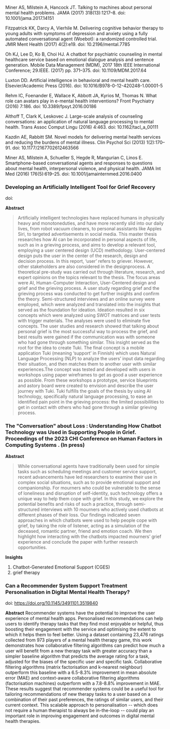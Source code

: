 Miner AS, Milstein A, Hancock JT. Talking to machines about personal mental health problems. JAMA (2017) 318(13):1217–8. doi: 10.1001/jama.2017.14151

Fitzpatrick KK, Darcy A, Vierhile M. Delivering cognitive behavior therapy to young adults with symptoms of depression and anxiety using a fully automated conversational agent (Woebot): a randomized controlled trial. JMIR Ment Health (2017) 4(2):e19. doi: 10.2196/mental.7785

Oh KJ, Lee D, Ko B, Choi HJ. A chatbot for psychiatric counseling in mental healthcare service based on emotional dialogue analysis and sentence generation. Mobile Data Management (MDM), 2017 18th IEEE International Conference; 29.IEEE. (2017) pp. 371–375. doi: 10.1109/MDM.2017.64

Luxton DD. Artificial intelligence in behavioral and mental health care. Elsevier/Academic Press (2016). doi: 10.1016/B978-0-12-420248-1.00001-5

Rehm IC, Foenander E, Wallace K, Abbott JA, Kyrios M, Thomas N. What role can avatars play in e-mental health interventions? Front Psychiatry (2016) 7:186. doi: 10.3389/fpsyt.2016.00186

Althoff T, Clark K, Leskovec J. Large-scale analysis of counseling conversations: an application of natural language processing to mental health. Trans Assoc Comput Lingu (2016) 4:463. doi: 10.1162/tacl_a_00111

Kazdin AE, Rabbitt SM. Novel models for delivering mental health services and reducing the burdens of mental illness. Clin Psychol Sci (2013) 1(2):170–91. doi: 10.1177/2167702612463566

Miner AS, Milstein A, Schueller S, Hegde R, Mangurian C, Linos E. Smartphone-based conversational agents and responses to questions about mental health, interpersonal violence, and physical health. JAMA Int Med (2016) 176(5):619–25. doi: 10.1001/jamainternmed.2016.0400

### Developing an Artificially Intelligent Tool for Grief Recovery

doi: 

**Abstract**
> Artificially intelligent technologies have replaced humans in physically heavy and monotoneduties, and have more recently slid into our daily lives, from robot vacuum cleaners, to personal assistants like Apples Siri, to targeted advertisements in social media. This master thesis researches how AI can be incorporated in personal aspects of life, such as in a grieving process, and aims to develop a relevant tool, employing a user centered design (UCD) methodology. User-centered design puts the user in the center of the research, design and decision process. In this report, ‘user’ refers to griever. However, other stakeholders are also considered in the designprocess. A theoretical pre-study was carried out through literature, research, and expert opinions on the topics relevant to the thesis. The focus areas were AI, Human-Computer Interaction, User-Centered design and grief and the grieving process. A user study regarding grief and the grieving process was conducted to get further insights and confirm the theory. Semi-structured interviews and an online survey were employed, which were analyzed and translated into the insights that served as the foundation for ideation. Ideation resulted in six concepts which were analyzed using SWOT matrices and user tests with trigger materials. The analyses were used to eliminate five concepts. The user studies and research showed that talking about personal grief is the most successful way to process the grief, and best results were gained if the communication was with someone who had gone through something similar. This insight served as the root for the idea to create Tuki. The final concept is a mobile application Tuki (meaning ‘support’ in Finnish) which uses Natural Language Processing (NLP) to analyze the users’ input data regarding their situation, and then matches them to another user with similar experiences.The concept was tested and developed with users in workshops using paper wireframes to get as good a user experience as possible. From these workshops a prototype, service blueprints and astory board were created to envision and describe the user journey with Tuki. Tuki fulfills the goals of the thesis by using AI technology, specifically natural language processing, to ease an identified pain point in the grieving process: the limited possibilities to get in contact with others who had gone through a similar grieving process.


### The "Conversation" about Loss : Understanding How Chatbot Technology was Used in Supporting People in Grief. Proceedings of the 2023 CHI Conference on Human Factors in Computing Systems . (In press)

**Abstract**
> While conversational agents have traditionally been used for simple tasks such as scheduling meetings and customer service support,
recent advancements have led researchers to examine their use in complex social situations, such as to provide emotional support and
companionship. For mourners who could be vulnerable to the sense of loneliness and disruption of self-identity, such technology
offers a unique way to help them cope with grief. In this study, we explore the potential benefits and risks of such a practice, through
semi-structured interviews with 10 mourners who actively used chatbots at different phases of their loss. Our findings indicated seven
approaches in which chatbots were used to help people cope with grief, by taking the role of listener, acting as a simulation of the
deceased, romantic partner, friend and emotion coach. We then highlight how interacting with the chatbots impacted mourners’ grief
experience and conclude the paper with further research opportunities.

**Insights**
1. Chatbot-Generated Emotional Support (CGES)
2. grief therapy

### Can a Recommender System Support Treatment Personalisation in Digital Mental Health Therapy?

doi: https://doi.org/10.1145/3491101.3519840

**Abstract**
Recommender systems have the potential to improve the user experience of mental health apps. Personalised recommendations can help users to identify therapy tasks that they find most enjoyable or helpful, thus boosting their engagement with the service and optimising the extent to which it helps them to feel better. Using a dataset containing 23,476 ratings collected from 973 players of a mental health therapy game, this work demonstrates how collaborative filtering algorithms can predict how much a user will benefit from a new therapy task with greater accuracy than a simpler baseline algorithm that predicts the average rating for a task, adjusted for the biases of the specific user and specific task. Collaborative filtering algorithms (matrix factorisation and k-nearest neighbour) outperform this baseline with a 6.5-8.3% improvement in mean absolute error (MAE) and context-aware collaborative filtering algorithms (factorisation machines) outperform with a 7.8-8.8\% improvement in MAE. These results suggest that recommender systems could be a useful tool for tailoring recommendations of new therapy tasks to a user based on a combination of their past preferences, the ratings of similar users, and their current context. This scalable approach to personalisation -- which does not require a human therapist to always be in-the-loop -- could play an important role in improving engagement and outcomes in digital mental health therapies.

